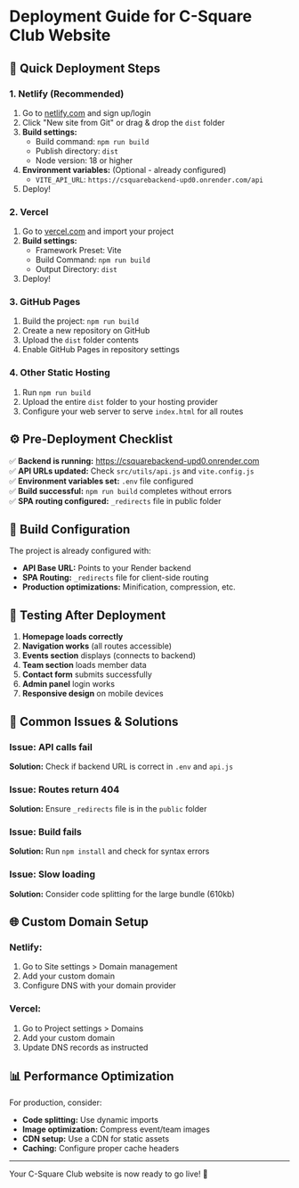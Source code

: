 # Deployment Guide for C-Square Club Website

## 🎯 Quick Deployment Steps

### 1. **Netlify (Recommended)**
1. Go to [netlify.com](https://netlify.com) and sign up/login
2. Click "New site from Git" or drag & drop the `dist` folder
3. **Build settings:**
   - Build command: `npm run build`
   - Publish directory: `dist`
   - Node version: 18 or higher
4. **Environment variables:** (Optional - already configured)
   - `VITE_API_URL`: `https://csquarebackend-upd0.onrender.com/api`
5. Deploy!

### 2. **Vercel**
1. Go to [vercel.com](https://vercel.com) and import your project
2. **Build settings:**
   - Framework Preset: Vite
   - Build Command: `npm run build`
   - Output Directory: `dist`
3. Deploy!

### 3. **GitHub Pages**
1. Build the project: `npm run build`
2. Create a new repository on GitHub
3. Upload the `dist` folder contents
4. Enable GitHub Pages in repository settings

### 4. **Other Static Hosting**
1. Run `npm run build`
2. Upload the entire `dist` folder to your hosting provider
3. Configure your web server to serve `index.html` for all routes

## ⚙️ Pre-Deployment Checklist

✅ **Backend is running:** https://csquarebackend-upd0.onrender.com  
✅ **API URLs updated:** Check `src/utils/api.js` and `vite.config.js`  
✅ **Environment variables set:** `.env` file configured  
✅ **Build successful:** `npm run build` completes without errors  
✅ **SPA routing configured:** `_redirects` file in public folder  

## 🔧 Build Configuration

The project is already configured with:
- **API Base URL:** Points to your Render backend
- **SPA Routing:** `_redirects` file for client-side routing
- **Production optimizations:** Minification, compression, etc.

## 📱 Testing After Deployment

1. **Homepage loads correctly**
2. **Navigation works** (all routes accessible)
3. **Events section** displays (connects to backend)
4. **Team section** loads member data
5. **Contact form** submits successfully
6. **Admin panel** login works
7. **Responsive design** on mobile devices

## 🚨 Common Issues & Solutions

### Issue: API calls fail
**Solution:** Check if backend URL is correct in `.env` and `api.js`

### Issue: Routes return 404
**Solution:** Ensure `_redirects` file is in the `public` folder

### Issue: Build fails
**Solution:** Run `npm install` and check for syntax errors

### Issue: Slow loading
**Solution:** Consider code splitting for the large bundle (610kb)

## 🌐 Custom Domain Setup

### Netlify:
1. Go to Site settings > Domain management
2. Add your custom domain
3. Configure DNS with your domain provider

### Vercel:
1. Go to Project settings > Domains
2. Add your custom domain
3. Update DNS records as instructed

## 📊 Performance Optimization

For production, consider:
- **Code splitting:** Use dynamic imports
- **Image optimization:** Compress event/team images
- **CDN setup:** Use a CDN for static assets
- **Caching:** Configure proper cache headers

---

Your C-Square Club website is now ready to go live! 🚀
